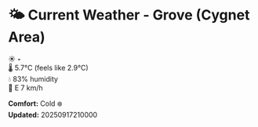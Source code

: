 # 🌤️ Current Weather - Grove (Cygnet Area)

☀️ **-**  
🌡️ 5.7°C (feels like 2.9°C)  
💧 83% humidity  
💨 E 7 km/h  

**Comfort:** Cold ❄️  
**Updated:** 20250917210000

